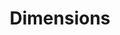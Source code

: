 ---
layout: default
bigquery: https://console.cloud.google.com/bigquery?p=covid-19-dimensions-ai&page=table&d=data&t=publications
contributors: Digital Science, https://www.digital-science.com/
cost: Free for personal, non-commercial use.
description: Dimensions contains more than 100 million publications, ranging from
  articles published in scholarly journals, books and book chapters, to preprints
  and conference proceedings. All publications are contextualized with linked data
  sets, funding, publications, patents, clinical trials, and policy documents. You
  can also view associated categories, funders, institutions, and researcher profiles.
documentation: https://docs.dimensions.ai/bigquery/index.html
last_edit: 04/12/2022, 09:44:17
location: https://www.dimensions.ai/products/free/
maintained_by: Digital Science, https://www.digital-science.com/
schema_fields:
- funding_nzd
- wikipedia_url
- research_org_cities
- granted_date
- funding_aud
- original_assignee_countries
- family_id
- category_hra
- id
- category_rcdc
- funder_org_state_codes
- funding_chf
- priority_year
- associated_grant_ids
- name
- title
- investigators
- funding_gbp
- conditions
- acronym
- concepts
- created_date
- citation_string
- legal_events
- date_inserted
- conference
- acronyms
- funding_jpy
- brief_title
- linkout
- pmcid
- patent_ids
- proceedings_title
- funder_countries
- date_online
- research_org_city_names
- current_assignee_countries
- granted_year
- research_org_country_names
- journal_lists
- altmetrics
- parent_id
- type
- cpc
- acknowledgements
- category_for
- category_icrp_cso
- funding_usd
- category_bra
- category_hrcs_hc
- aliases
- labels
- original_title
- eisbn
- established
- subtitles
- funder_org_countries
- authors
- repository_name
- kind
- categories
- mesh_terms
- funder_org_acronyms
- citations
- associated_publication_pmid
- filing_date
- original_abstract
- funding_cny
- legal_status
- clinical_trial_ids
- end_year
- date_normal
- jurisdiction
- address
- research_orgs
- inventor_names
- mesh_headings
- family_count
- reference_ids
- research_org_countries
- abstract
- funder_org
- year
- gender
- research_org_state_codes
- funding_amount
- date_print
- assignee_countries
- category_icrp_ct
- source_id
- associated_publication_id
- funder_orgs
- category_sdg
- types
- isbn
- application_number
- license
- book_title
- active_years
- funding_eur
- publication_date
- external_ids
- pages
- category_uoa
- repository_id
- journal
- resulting_publication_ids
- filing_year
- publication_year
- arxiv_id
- supporting_grant_ids
- issue
- metrics
- researcher_ids
- description
- status
- volume
- citations_count
- funding_cad
- funding_details
- date_imported_gbq
- research_org_state_names
- original_assignee
- registry
- assignee_orgs
- book_series_title
- email_address
- repository_url
- start_year
- date_modified
- doi
- organisation_details
- publisher
- links
- foa_number
- open_access_categories
- associated_publication_doi
- date
- funding_currency
- grant_number
- start_date
- open_access_categories_v2
- resulting_publication_doi
- phase
- end_date
- pmid
- original_assignee_orgs
- associated_publication_arxiv_id
- cited_by_ids
- current_assignee
- expiration_year
- language
- publication_ids
- interventions
- category_hrcs_rac
- relationships
- filing_status
- priority_date
- funder_org_cities
- embargo_date
- ipcr
- family_members_ids
- editors
- expiration_date
- current_assignee_orgs
shortname: dimensions
tags:
- scholarly literature
- patents
- funding
- clinical trials
- academic profiles
terms_of_use: 'Use of both the Dimensions COVID-19 dataset and full Dimensions dataset
  are subject to the Dimensions Terms of use: https://www.dimensions.ai/policies-terms-legal '
title: Dimensions
uuid: dcff88bd-fe6b-4fdb-8159-809bf9d7bc1c
---